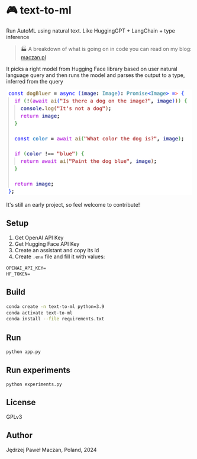 # 🎮 text-to-ml

Run AutoML using natural text. Like HuggingGPT + LangChain + type inference

> 🏭 A breakdown of what is going on in code you can read on my blog: [maczan.pl](https://maczan.pl/p/lets-build-text-to-ml-an-automl-library)

It picks a right model from Hugging Face library based on user natural language query and then runs the model and parses the output to a type, inferred from the query

<p align="center"><img width="500" src="image.png" alt="Text-to-ML"></p>

It's still an early project, so feel welcome to contribute!

## Setup

1. Get OpenAI API Key
2. Get Hugging Face API Key
3. Create an assistant and copy its id
4. Create `.env` file and fill it with values:

```
OPENAI_API_KEY=
HF_TOKEN=
```

## Build

```sh
conda create -n text-to-ml python=3.9
conda activate text-to-ml
conda install --file requirements.txt
```

## Run

```
python app.py
```

## Run experiments

```
python experiments.py
```

## License

GPLv3

## Author

Jędrzej Paweł Maczan, Poland, 2024
